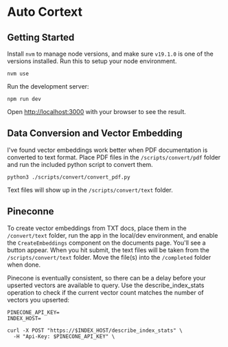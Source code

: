 # Auto Cortext

## Getting Started

Install `nvm` to manage node versions, and make sure `v19.1.0` is one of the versions installed. Run this to setup your node environment.

```shell
nvm use
```

Run the development server:

```shell
npm run dev
```

Open [http://localhost:3000](http://localhost:3000) with your browser to see the result.

## Data Conversion and Vector Embedding

I've found vector embeddings work better when PDF documentation is converted to text format. Place PDF files in the `/scripts/convert/pdf` folder and run the included python script to convert them.

```shell
python3 ./scripts/convert/convert_pdf.py
```

Text files will show up in the `/scripts/convert/text` folder.

## Pineconne

To create vector embeddings from TXT docs, place them in the `/convert/text` folder, run the app in the local/dev environment, and enable the `CreateEmbeddings` component on the documents page. You'll see a button appear. When you hit submit, the text files will be taken from the `/scripts/convert/text` folder. Move the file(s) into the `/completed` folder when done.

Pinecone is eventually consistent, so there can be a delay before your upserted vectors are available to query. Use the describe_index_stats operation to check if the current vector count matches the number of vectors you upserted:

```shell
PINECONE_API_KEY=
INDEX_HOST=

curl -X POST "https://$INDEX_HOST/describe_index_stats" \
  -H "Api-Key: $PINECONE_API_KEY" \
```

